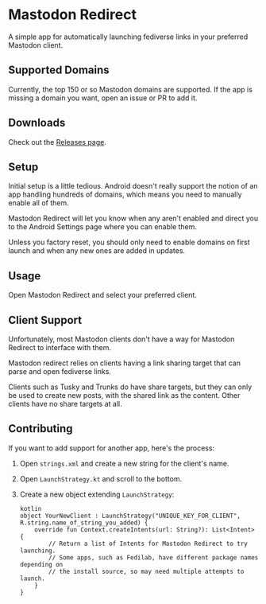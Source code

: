 # Mastodon Redirect
A simple app for automatically launching fediverse links in your preferred Mastodon client.

## Supported Domains
Currently, the top 150 or so Mastodon domains are supported. If the app is missing a domain you want, open an issue or PR to add it.

## Downloads
Check out the [Releases page](https://github.com/zacharee/MastodonRedirect/releases).

## Setup
Initial setup is a little tedious. Android doesn't really support the notion of an app handling hundreds of domains, which means you need to manually enable all of them.

Mastodon Redirect will let you know when any aren't enabled and direct you to the Android Settings page where you can enable them.

Unless you factory reset, you should only need to enable domains on first launch and when any new ones are added in updates.

## Usage
Open Mastodon Redirect and select your preferred client.

## Client Support
Unfortunately, most Mastodon clients don't have a way for Mastodon Redirect to interface with them.

Mastodon redirect relies on clients having a link sharing target that can parse and open fediverse links. 

Clients such as Tusky and Trunks do have share targets, but they can only be used to create new posts, with the shared link as the content. Other clients have no share targets at all.

## Contributing
If you want to add support for another app, here's the process:

1. Open `strings.xml` and create a new string for the client's name.
2. Open `LaunchStrategy.kt` and scroll to the bottom.
3. Create a new object extending `LaunchStrategy`:

    ```
    kotlin
    object YourNewClient : LaunchStrategy("UNIQUE_KEY_FOR_CLIENT", R.string.name_of_string_you_added) {
        override fun Context.createIntents(url: String?): List<Intent> {
            // Return a list of Intents for Mastodon Redirect to try launching.
            // Some apps, such as Fedilab, have different package names depending on
            // the install source, so may need multiple attempts to launch.
        }
    }
    ```
